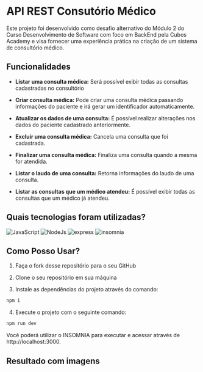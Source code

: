# API REST Consutório Médico

Este projeto foi desenvolvido como desafio alternativo do Módulo 2 do Curso Desenvolvimento de Software com foco em BackEnd pela Cubos Academy e visa fornecer uma experiência prática na criação de um sistema de consultório médico.

## Funcionalidades

- **Listar uma consulta médica:** Será possível exibir todas as consultas cadastradas no consultório

- **Criar consulta médica:**  Pode criar uma consulta médica passando informações do paciente e irá gerar um identificador automaticamente.

- **Atualizar os dados de uma consulta:** É possível realizar alterações nos dados do paciente cadastrado anteriormente.

- **Excluir uma consulta médica:** Cancela uma consulta que foi cadastrada.

- **Finalizar uma consulta médica:** Finaliza uma consulta quando a mesma for atendida.

- **Listar o laudo de uma consulta:** Retorna informações do laudo de uma consulta.

- **Listar as consultas que um médico atendeu:** É possível exibir todas as consultas que um médico já atendeu.

## Quais tecnologias foram utilizadas?

![JavaScript](https://img.shields.io/badge/JavaScript-323330?style=for-the-badge&logo=javascript&logoColor=F7DF1E)
![NodeJs](https://img.shields.io/badge/Node%20js-339933?style=for-the-badge&logo=nodedotjs&logoColor=white)
![express](https://img.shields.io/badge/Express%20js-000000?style=for-the-badge&logo=express&logoColor=white)
![insomnia](https://img.shields.io/badge/Insomnia-5849be?style=for-the-badge&logo=Insomnia&logoColor=white)



## Como Posso Usar?


1. Faça o fork desse repositório para o seu GitHub

2. Clone o seu repositório em sua máquina

3. Instale as dependências do projeto através do comando:

```bash
npm i
```

4. Execute o projeto com o seguinte comando:

```bash
npm run dev
```

Você poderá utilizar o INSOMNIA para executar e acessar através de http://localhost:3000.



## Resultado com imagens





